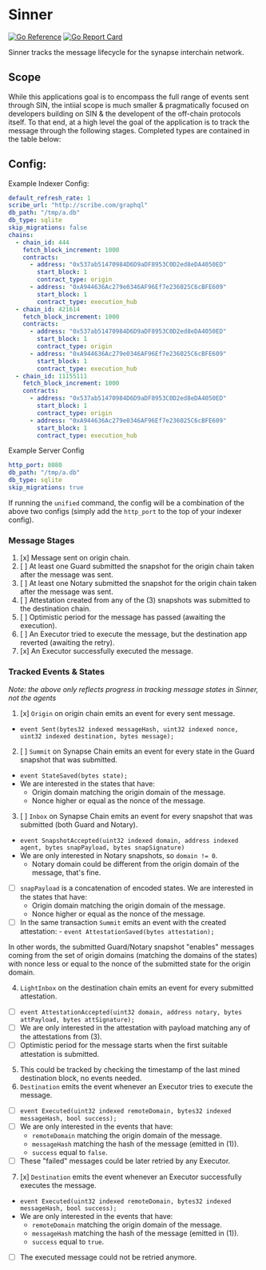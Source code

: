 # Sinner
[![Go Reference](https://pkg.go.dev/badge/github.com/synapsecns/sanguine/services/sinner.svg)](https://pkg.go.dev/github.com/synapsecns/sanguine/services/sinner)
[![Go Report Card](https://goreportcard.com/badge/github.com/synapsecns/sanguine/services/sinner)](https://goreportcard.com/report/github.com/synapsecns/sanguine/services/sinner)

Sinner tracks the message lifecycle for the synapse interchain network.

## Scope

While this applications goal is to encompass the full range of events sent through SIN, the intiial scope is much smaller & pragmatically focused on developers building on SIN & the developent of the off-chain protocols itself. To that end, at a high level the goal of the application is to track the message through the following stages. Completed types are contained in the table below:

## Config:

Example Indexer Config:

```yaml
default_refresh_rate: 1
scribe_url: "http://scribe.com/graphql"
db_path: "/tmp/a.db"
db_type: sqlite
skip_migrations: false
chains:
  - chain_id: 444
    fetch_block_increment: 1000
    contracts:
      - address: "0x537ab51470984D6D9aDF8953C0D2ed8eDA4050ED"
        start_block: 1
        contract_type: origin
      - address: "0xA944636Ac279e0346AF96Ef7e236025C6cBFE609"
        start_block: 1
        contract_type: execution_hub
  - chain_id: 421614
    fetch_block_increment: 1000
    contracts:
      - address: "0x537ab51470984D6D9aDF8953C0D2ed8eDA4050ED"
        start_block: 1
        contract_type: origin
      - address: "0xA944636Ac279e0346AF96Ef7e236025C6cBFE609"
        start_block: 1
        contract_type: execution_hub
  - chain_id: 11155111
    fetch_block_increment: 1000
    contracts:
      - address: "0x537ab51470984D6D9aDF8953C0D2ed8eDA4050ED"
        start_block: 1
        contract_type: origin
      - address: "0xA944636Ac279e0346AF96Ef7e236025C6cBFE609"
        start_block: 1
        contract_type: execution_hub
```

Example Server Config

  ```yaml
http_port: 8080
db_path: "/tmp/a.db"
db_type: sqlite
skip_migrations: true
  ```

If running the `unified` command, the config will be a combination of the above two configs (simply add the `http_port` to the top of your indexer config).
### **Message Stages**

1. [x] Message sent on origin chain.
2. [ ] At least one Guard submitted the snapshot for the origin chain taken after the message was sent.
3. [ ] At least one Notary submitted the snapshot for the origin chain taken after the message was sent.
4. [ ] Attestation created from any of the (3) snapshots was submitted to the destination chain.
5. [ ] Optimistic period for the message has passed (awaiting the execution).
6. [ ] An Executor tried to execute the message, but the destination app reverted (awaiting the retry).
7. [x] An Executor successfully executed the message.


### **Tracked Events & States**

_Note: the above only reflects progress in tracking message states in Sinner, not the agents_

1. [x] `Origin` on origin chain emits an event for every sent message.
  * `event Sent(bytes32 indexed messageHash, uint32 indexed nonce, uint32 indexed destination, bytes message);`
2. [ ] `Summit` on Synapse Chain emits an event for every state in the Guard snapshot that was submitted.
  * `event StateSaved(bytes state);`
  * We are interested in the states that have:
    * Origin domain matching the origin domain of the message.
    * Nonce higher or equal as the nonce of the message.
3. [ ] `Inbox` on Synapse Chain emits an event for every snapshot that was submitted (both Guard and Notary).
  * `event SnapshotAccepted(uint32 indexed domain, address indexed agent, bytes snapPayload, bytes snapSignature)`
  * We are only interested in Notary snapshots, so `domain != 0`.
    * Notary domain could be different from the origin domain of the message, that's fine.
  * [ ] `snapPayload` is a concatenation of encoded states. We are interested in the states that have:
    * Origin domain matching the origin domain of the message.
    * Nonce higher or equal as the nonce of the message.
  * [ ] In the same transaction <code>Summit</code> emits an event with the created attestation: - <code>event AttestationSaved(bytes attestation);</code>

   In other words, the submitted Guard/Notary snapshot "enables" messages coming from the set of origin domains (matching the domains of the states) with nonce less or equal to the nonce of the submitted state for the origin domain.

4. `LightInbox` on the destination chain emits an event for every submitted attestation.
  * [ ] `event AttestationAccepted(uint32 domain, address notary, bytes attPayload, bytes attSignature);`
  * [ ] We are only interested in the attestation with payload matching any of the attestations from (3).
  * [ ] Optimistic period for the message starts when the first suitable attestation is submitted.
5. This could be tracked by checking the timestamp of the last mined destination block, no events needed.
6. `Destination` emits the event whenever an Executor tries to execute the message.
  * [ ] `event Executed(uint32 indexed remoteDomain, bytes32 indexed messageHash, bool success);`
  * [ ] We are only interested in the events that have:
    * `remoteDomain` matching the origin domain of the message.
    * `messageHash` matching the hash of the message (emitted in (1)).
    * `success` equal to `false`.
  * [ ] These "failed" messages could be later retried by any Executor.
7. [x] `Destination` emits the event whenever an Executor successfully executes the message.
  * `event Executed(uint32 indexed remoteDomain, bytes32 indexed messageHash, bool success);`
  * We are only interested in the events that have:
    * `remoteDomain` matching the origin domain of the message.
    * `messageHash` matching the hash of the message (emitted in (1)).
    * `success` equal to `true`.
  * [ ] The executed message could not be retried anymore.
